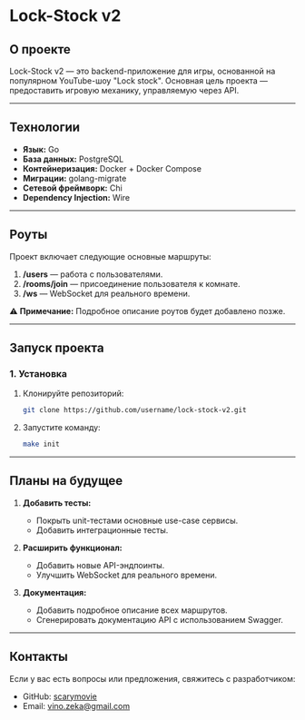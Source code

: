 # **Lock-Stock v2**

## **О проекте**

Lock-Stock v2 — это backend-приложение для игры, основанной на популярном YouTube-шоу "Lock stock". Основная цель
проекта — предоставить игровую механику, управляемую через API.


---

## **Технологии**

- **Язык:** Go
- **База данных:** PostgreSQL
- **Контейнеризация:** Docker + Docker Compose
- **Миграции:** golang-migrate
- **Сетевой фреймворк:** Chi
- **Dependency Injection:** Wire

---

## **Роуты**

Проект включает следующие основные маршруты:

1. **/users** — работа с пользователями.
2. **/rooms/join** — присоединение пользователя к комнате.
3. **/ws** — WebSocket для реального времени.

⚠️ **Примечание:** Подробное описание роутов будет добавлено позже.

---

## **Запуск проекта**

### **1. Установка**

1. Клонируйте репозиторий:
   ```bash
   git clone https://github.com/username/lock-stock-v2.git
   ```
2. Запустите команду:
   ```bash
   make init
   ```
   
---

## **Планы на будущее**
1. **Добавить тесты:**
   - Покрыть unit-тестами основные use-case сервисы.
   - Добавить интеграционные тесты.

2. **Расширить функционал:**
   - Добавить новые API-эндпоинты.
   - Улучшить WebSocket для реального времени.

3. **Документация:**
   - Добавить подробное описание всех маршрутов.
   - Сгенерировать документацию API с использованием Swagger.

---

## **Контакты**
Если у вас есть вопросы или предложения, свяжитесь с разработчиком:

- GitHub: [scarymovie](https://github.com/scarymovie)
- Email: vino.zeka@gmail.com

